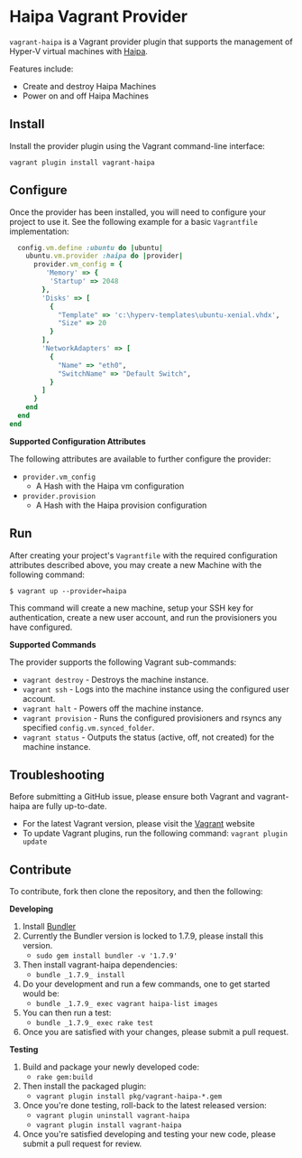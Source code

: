 Haipa Vagrant Provider
=================================


`vagrant-haipa` is a Vagrant provider plugin that supports the management of Hyper-V virtual machines with [Haipa](http://www.haipa.io).

Features include:
- Create and destroy Haipa Machines
- Power on and off Haipa Machines


Install
-------
Install the provider plugin using the Vagrant command-line interface:

`vagrant plugin install vagrant-haipa`


Configure
---------
Once the provider has been installed, you will need to configure your project to use it. See the following example for a basic `Vagrantfile` implementation:

```ruby
  config.vm.define :ubuntu do |ubuntu|
    ubuntu.vm.provider :haipa do |provider|
      provider.vm_config = {
         'Memory' => {
          'Startup' => 2048
        },
        'Disks' => [
          {
            "Template" => 'c:\hyperv-templates\ubuntu-xenial.vhdx',
            "Size" => 20
          }
        ],  
        'NetworkAdapters' => [
          {
            "Name" => "eth0",
            "SwitchName" => "Default Switch",
          }                                                          
        ]
      }
    end
  end
end
```


**Supported Configuration Attributes**

The following attributes are available to further configure the provider:
- `provider.vm_config`
    * A Hash with the Haipa vm configuration
- `provider.provision`
    * A Hash with the Haipa provision configuration

Run
---
After creating your project's `Vagrantfile` with the required configuration
attributes described above, you may create a new Machine with the following
command:

    $ vagrant up --provider=haipa

This command will create a new machine, setup your SSH key for authentication,
create a new user account, and run the provisioners you have configured.

**Supported Commands**

The provider supports the following Vagrant sub-commands:
- `vagrant destroy` - Destroys the machine instance.
- `vagrant ssh` - Logs into the machine instance using the configured user account.
- `vagrant halt` - Powers off the machine instance.
- `vagrant provision` - Runs the configured provisioners and rsyncs any specified `config.vm.synced_folder`.
- `vagrant status` - Outputs the status (active, off, not created) for the machine instance.


Troubleshooting
---------------
Before submitting a GitHub issue, please ensure both Vagrant and vagrant-haipa are fully up-to-date.
* For the latest Vagrant version, please visit the [Vagrant](https://www.vagrantup.com/) website
* To update Vagrant plugins, run the following command: `vagrant plugin update`


Contribute
----------
To contribute, fork then clone the repository, and then the following:

**Developing**

1. Install [Bundler](http://bundler.io/)
2. Currently the Bundler version is locked to 1.7.9, please install this version.
    * `sudo gem install bundler -v '1.7.9'`
3. Then install vagrant-haipa dependencies:
    * `bundle _1.7.9_ install`
4. Do your development and run a few commands, one to get started would be:
    * `bundle _1.7.9_ exec vagrant haipa-list images`
5. You can then run a test:
    * `bundle _1.7.9_ exec rake test`
6. Once you are satisfied with your changes, please submit a pull request.

**Testing**

1. Build and package your newly developed code:
    * `rake gem:build`
2. Then install the packaged plugin:
    * `vagrant plugin install pkg/vagrant-haipa-*.gem`
3. Once you're done testing, roll-back to the latest released version:
    * `vagrant plugin uninstall vagrant-haipa`
    * `vagrant plugin install vagrant-haipa`
4. Once you're satisfied developing and testing your new code, please submit a pull request for review.
